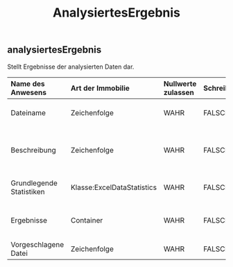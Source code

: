 ﻿---
title: AnalysiertesErgebnis
second_title: Aspose.Cells Cloud Documen
type: docs
url: /de/specification/model/analyzedresult/
description: "Aspose.Cells Cloud-Modellspezifikation: AnalyzedResult. Müheloses Bearbeiten von Excel und anderen Tabellenkalkulationsdokumenten mit Funktionen wie Öffnen, Generieren, Bearbeiten, Teilen, Zusammenführen, Vergleichen und Konvertieren"
kwords: Excel, Office, Tabellenkalkulation, Cloud REST API, AnalysiertesErgebnis
weight: 50
---
## **analysiertesErgebnis**

 Stellt Ergebnisse der analysierten Daten dar.

| Name des Anwesens| Art der Immobilie| Nullwerte zulassen| Schreibgeschützt| Standardwert| Beschreibung|
|:- |:- |:- |:- |:- |:- |
| Dateiname| Zeichenfolge| WAHR| FALSCH|| Stellt den Dateinamen der Datendatei dar.|
| Beschreibung| Zeichenfolge| WAHR| FALSCH|| Stellt eine Zusammenfassung der Ergebnisse der analysierten Daten dar.|
| Grundlegende Statistiken| Klasse:ExcelDataStatistics| WAHR| FALSCH|| Stellt Excel Datenstatistiken dar.|
| Ergebnisse| Container| WAHR| FALSCH|| Stellt die Beschreibung der analysierten Tabelle dar.|
| Vorgeschlagene Datei| Zeichenfolge| WAHR| FALSCH|| base64String Excel Datei|

